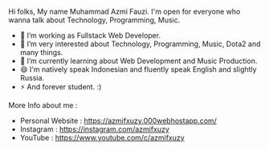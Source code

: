 Hi folks, My name Muhammad Azmi Fauzi. I'm open for everyone who wanna talk about Technology, Programming, Music.

- 🔭 I’m working as Fullstack Web Developer.
- 🌱 I’m very interested about Technology, Programming, Music, Dota2 and many things.
- 👯 I’m currently learning about Web Development and Music Production.
- 😄 I'm natively speak Indonesian and fluently speak English and slightly Russia.
- ⚡ And forever student. :)

More Info about me : 
- Personal Website : https://azmifxuzy.000webhostapp.com/
- Instagram : https://instagram.com/azmifxuzy
- YouTube : https://www.youtube.com/c/azmifxuzy
